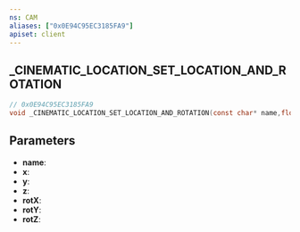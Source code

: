 ```yaml
---
ns: CAM
aliases: ["0x0E94C95EC3185FA9"]
apiset: client
---
```

## _CINEMATIC_LOCATION_SET_LOCATION_AND_ROTATION

```c
// 0x0E94C95EC3185FA9
void _CINEMATIC_LOCATION_SET_LOCATION_AND_ROTATION(const char* name,float x,float y,float z,float rotX,float rotY,float rotZ);
```


## Parameters
* **name**:
* **x**:
* **y**:
* **z**:
* **rotX**:
* **rotY**:
* **rotZ**: